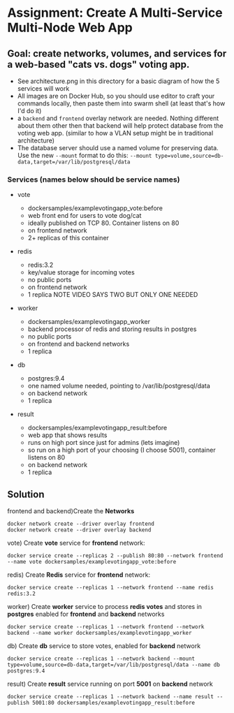 # Assignment: Create A Multi-Service Multi-Node Web App

## Goal: create networks, volumes, and services for a web-based "cats vs. dogs" voting app.

- See architecture.png in this directory for a basic diagram of how the 5 services will work
- All images are on Docker Hub, so you should use editor to craft your commands locally, 
  then paste them into swarm shell (at least that's how I'd do it)
- a `backend` and `frontend` overlay network are needed. Nothing different about them other then that 
  backend will help protect database from the voting web app. (similar to how a VLAN setup might be 
  in traditional architecture)
- The database server should use a named volume for preserving data. Use the 
  new `--mount` format to do this: `--mount type=volume,source=db-data,target=/var/lib/postgresql/data`


### Services (names below should be service names)
- vote
    - dockersamples/examplevotingapp_vote:before
    - web front end for users to vote dog/cat
    - ideally published on TCP 80. Container listens on 80
    - on frontend network
    - 2+ replicas of this container

- redis
    - redis:3.2
    - key/value storage for incoming votes
    - no public ports
    - on frontend network
    - 1 replica NOTE VIDEO SAYS TWO BUT ONLY ONE NEEDED

- worker
    - dockersamples/examplevotingapp_worker
    - backend processor of redis and storing results in postgres
    - no public ports
    - on frontend and backend networks
    - 1 replica

- db
    - postgres:9.4
    - one named volume needed, pointing to /var/lib/postgresql/data
    - on backend network
    - 1 replica

- result
    - dockersamples/examplevotingapp_result:before
    - web app that shows results
    - runs on high port since just for admins (lets imagine)
    - so run on a high port of your choosing (I choose 5001), container listens on 80
    - on backend network
    - 1 replica

## Solution

frontend and backend)Create the **Networks**
```
docker network create --driver overlay frontend
docker network create --driver overlay backend
```

vote) Create **vote** service for **frontend** network:
```
docker service create --replicas 2 --publish 80:80 --network frontend --name vote dockersamples/examplevotingapp_vote:before
```

redis) Create **Redis** service for **frontend** network:
```
docker service create --replicas 1 --network frontend --name redis redis:3.2
```

worker) Create **worker** service to process **redis votes** and stores in **postgres** enabled for **frontend** and **backend** networks
```
docker service create --replicas 1 --network frontend --network backend --name worker dockersamples/examplevotingapp_worker
```

db) Create **db** service to store votes, enabled for **backend** network
```
docker service create --replicas 1 --network backend --mount type=volume,source=db-data,target=/var/lib/postgresql/data --name db postgres:9.4
```

result) Create **result** service running on port **5001** on **backend** network
```
docker service create --replicas 1 --network backend --name result --publish 5001:80 dockersamples/examplevotingapp_result:before
```